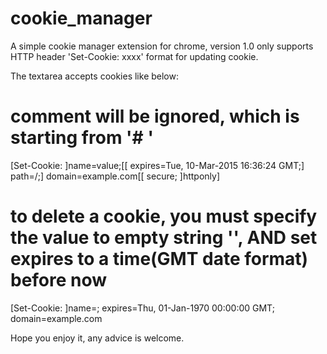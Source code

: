 cookie_manager
==============

A simple cookie manager extension for chrome, version 1.0 only supports HTTP header 'Set-Cookie: xxxx' format for updating cookie.

The textarea accepts cookies like below:

# comment will be ignored, which is starting from '# '
[Set-Cookie: ]name=value;[[ expires=Tue, 10-Mar-2015 16:36:24 GMT;] path=/;] domain=example.com[[ secure; ]httponly]

# to delete a cookie, you must specify the value to empty string '', AND set expires to a time(GMT date format) before now
[Set-Cookie: ]name=; expires=Thu, 01-Jan-1970 00:00:00 GMT; domain=example.com

Hope you enjoy it, any advice is welcome.
